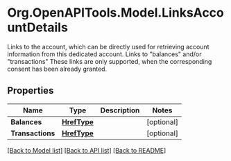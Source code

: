 # Org.OpenAPITools.Model.LinksAccountDetails
Links to the account, which can be directly used for retrieving account information from this dedicated account.  Links to \"balances\" and/or \"transactions\"  These links are only supported, when the corresponding consent has been already granted. 

## Properties

Name | Type | Description | Notes
------------ | ------------- | ------------- | -------------
**Balances** | [**HrefType**](HrefType.md) |  | [optional] 
**Transactions** | [**HrefType**](HrefType.md) |  | [optional] 

[[Back to Model list]](../README.md#documentation-for-models) [[Back to API list]](../README.md#documentation-for-api-endpoints) [[Back to README]](../README.md)

